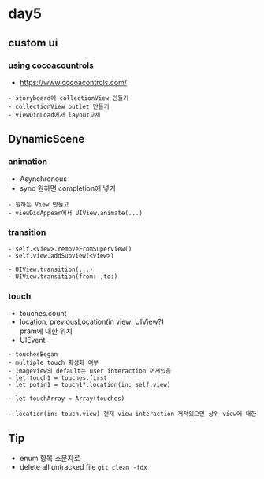 day5
====

custom ui
---------

### using cocoacountrols

-	https://www.cocoacontrols.com/

```
- storyboard에 collectionView 만들기
- collectionView outlet 만들기
- viewDidLoad에서 layout교체

```

DynamicScene
------------

### animation

-	Asynchronous
-	sync 원하면 completion에 넣기

```
- 원하는 View 만들고
- viewDidAppear에서 UIView.animate(...)

```

### transition

```
- self.<View>.removeFromSuperview()
- self.view.addSubview(<View>)

- UIView.transition(...)
- UIView.transition(from: ,to:)
```

### touch

-	touches.count
-	location, previousLocation(in view: UIView?)  
	pram에 대한 위치
-	UIEvent

```
- touchesBegan
- multiple touch 확성화 여부
- ImageView의 default는 user interaction 꺼져있음
- let touch1 = touches.first
- let potin1 = touch1?.location(in: self.view)

- let touchArray = Array(touches)

- location(in: touch.view) 현재 view interaction 꺼져있으면 상위 view에 대한

```

Tip
---

-	enum 항목 소문자로
-	delete all untracked file `git clean -fdx`
